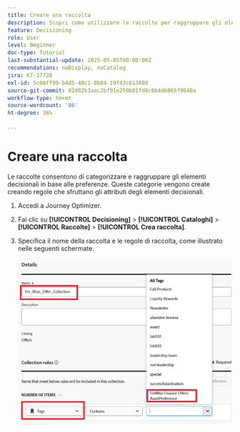 ```yaml
---
title: Creare una raccolta
description: Scopri come utilizzare le raccolte per raggruppare gli elementi di offerta correlati nelle decisioni. Le raccolte semplificano la gestione e l’organizzazione dei contenuti in base a un tema, un pubblico o un obiettivo della campagna specifici.
feature: Decisioning
role: User
level: Beginner
doc-type: Tutorial
last-substantial-update: 2025-05-05T00:00:00Z
recommendations: noDisplay, noCatalog
jira: KT-17728
exl-id: 5c08ff99-b4d5-48c1-8b84-19f43c613880
source-git-commit: 82d82b3aac2bf91e259b01fd8c6b4d6065f9640a
workflow-type: tm+mt
source-wordcount: '86'
ht-degree: 36%

---
```


# Creare una raccolta

Le raccolte consentono di categorizzare e raggruppare gli elementi decisionali in base alle preferenze. Queste categorie vengono create creando regole che sfruttano gli attributi degli elementi decisionali.

1. Accedi a Journey Optimizer.
1. Fai clic su **[!UICONTROL Decisioning]** > **[!UICONTROL Cataloghi]** > **[!UICONTROL Raccolte]** > **[!UICONTROL Crea raccolta]**.
1. Specifica il nome della raccolta e le regole di raccolta, come illustrato nelle seguenti schermate.

   ![create-collection](assets/fin-wise-collection.png)
